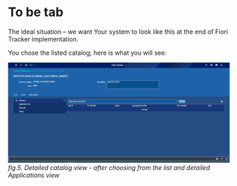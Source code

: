 # To be tab 

The ideal situation – we want Your system to look like this at the end of Fiori Tracker implementation.  

You chose the listed catalog; here is what you will see:

![](../res/detailed_catalog_view_to_be.png)
*fig.5. Detailed catalog view - after choosing from the list and detailed Applications view*